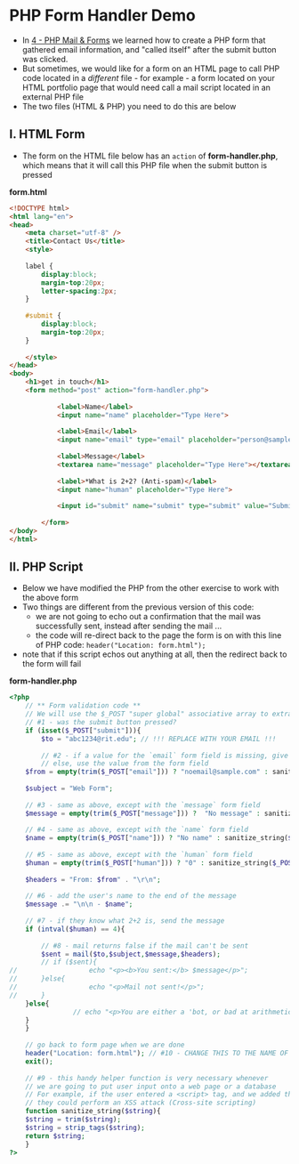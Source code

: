 # PHP Form Handler Demo

- In [4 - PHP Mail & Forms](./php-4.md) we learned how to create a PHP form that gathered email information, and "called itself" after the submit button was clicked.
- But sometimes, we would like for a form on an HTML page to call PHP code located in a *different* file - for example - a form located on your HTML portfolio page that would need call a mail script located in an external PHP file
- The two files (HTML & PHP) you need to do this are below 

## I. HTML Form

- The form on the HTML file below has an `action` of **form-handler.php**, which means that it will call this PHP file when the submit button is pressed


**form.html**
```html
<!DOCTYPE html>
<html lang="en">
<head>
	<meta charset="utf-8" />
	<title>Contact Us</title>
	<style>
	
	label {
		display:block;
		margin-top:20px;
		letter-spacing:2px;
	}
	
	#submit {
		display:block;
		margin-top:20px;
	}
	
	</style>
</head>
<body>
  	<h1>get in touch</h1>
 	<form method="post" action="form-handler.php">
        
            <label>Name</label>
            <input name="name" placeholder="Type Here">
            
            <label>Email</label>
            <input name="email" type="email" placeholder="person@sample.com">
            
            <label>Message</label>
            <textarea name="message" placeholder="Type Here"></textarea>
            
            <label>*What is 2+2? (Anti-spam)</label>
            <input name="human" placeholder="Type Here">
            
            <input id="submit" name="submit" type="submit" value="Submit">
        
        </form>
</body>
</html>
```

## II. PHP Script

- Below we have modified the PHP from the other exercise to work with the above form
- Two things are different from the previous version of this code:
  - we are not going to echo out a confirmation that the mail was successfully sent, instead after sending the mail ...
  - the code will re-direct back to the page the form is on with this line of PHP code: `header("Location: form.html");`
- note that if this script echos out anything at all, then the redirect back to the form will fail

**form-handler.php**

```php
<?php   
 	// ** Form validation code **
 	// We will use the $_POST "super global" associative array to extract the values of the form fields
	// #1 - was the submit button pressed?
    if (isset($_POST["submit"])){ 
    	$to = "abc1234@rit.edu"; // !!! REPLACE WITH YOUR EMAIL !!!
    	
    	// #2 - if a value for the `email` form field is missing, give a default value
    	// else, use the value from the form field
	$from = empty(trim($_POST["email"])) ? "noemail@sample.com" : sanitize_string($_POST["email"]);
			
	$subject = "Web Form";
			
	// #3 - same as above, except with the `message` form field
	$message = empty(trim($_POST["message"])) ?  "No message" : sanitize_string($_POST["message"]);
			
	// #4 - same as above, except with the `name` form field
	$name = empty(trim($_POST["name"])) ? "No name" : sanitize_string($_POST["name"]);
			
	// #5 - same as above, except with the `human` form field
	$human = empty(trim($_POST["human"])) ? "0" : sanitize_string($_POST["human"]);
			
	$headers = "From: $from" . "\r\n";
			
	// #6 - add the user's name to the end of the message
	$message .= "\n\n - $name";
			
	// #7 - if they know what 2+2 is, send the message
	if (intval($human) == 4){
			
		// #8 - mail returns false if the mail can't be sent
		$sent = mail($to,$subject,$message,$headers);
		// if ($sent){
// 					echo "<p><b>You sent:</b> $message</p>";
// 		}else{
// 					echo "<p>Mail not sent!</p>";
// 		}
	}else{
				// echo "<p>You are either a 'bot, or bad at arithmetic!</p>";
	}
    }
    
    // go back to form page when we are done
	header("Location: form.html"); // #10 - CHANGE THIS TO THE NAME OF YOUR FORM PAGE - AN ABSOLUTE URL WOULD BE EVEN BETTER
	exit();
    
    // #9 - this handy helper function is very necessary whenever
    // we are going to put user input onto a web page or a database
    // For example, if the user entered a <script> tag, and we added that <script> tag to our HTML page
    // they could perform an XSS attack (Cross-site scripting)
    function sanitize_string($string){
	$string = trim($string);
	$string = strip_tags($string);
	return $string;
    }
?>
```
